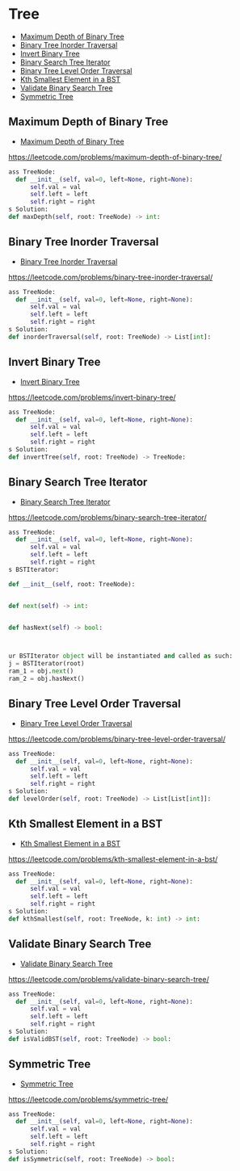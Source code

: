 # Tree

+ [Maximum Depth of Binary Tree](#maximum-depth-of-binary-tree)
+ [Binary Tree Inorder Traversal](#binary-tree-inorder-traversal)
+ [Invert Binary Tree](#invert-binary-tree)
+ [Binary Search Tree Iterator](#binary-search-tree-iterator)
+ [Binary Tree Level Order Traversal](#binary-tree-level-order-traversal)
+ [Kth Smallest Element in a BST](#kth-smallest-element-in-a-bst)
+ [Validate Binary Search Tree](#validate-binary-search-tree)
+ [Symmetric Tree](#symmetric-tree)

## Maximum Depth of Binary Tree

+ [Maximum Depth of Binary Tree](#maximum-depth-of-binary-tree)

https://leetcode.com/problems/maximum-depth-of-binary-tree/

``` python
ass TreeNode:
  def __init__(self, val=0, left=None, right=None):
      self.val = val
      self.left = left
      self.right = right
s Solution:
def maxDepth(self, root: TreeNode) -> int:
```

## Binary Tree Inorder Traversal

+ [Binary Tree Inorder Traversal](#binary-tree-inorder-traversal)

https://leetcode.com/problems/binary-tree-inorder-traversal/

``` python
ass TreeNode:
  def __init__(self, val=0, left=None, right=None):
      self.val = val
      self.left = left
      self.right = right
s Solution:
def inorderTraversal(self, root: TreeNode) -> List[int]:
```

## Invert Binary Tree

+ [Invert Binary Tree](#invert-binary-tree)

https://leetcode.com/problems/invert-binary-tree/

``` python
ass TreeNode:
  def __init__(self, val=0, left=None, right=None):
      self.val = val
      self.left = left
      self.right = right
s Solution:
def invertTree(self, root: TreeNode) -> TreeNode:
```

## Binary Search Tree Iterator

+ [Binary Search Tree Iterator](#binary-search-tree-iterator)

https://leetcode.com/problems/binary-search-tree-iterator/

``` python
ass TreeNode:
  def __init__(self, val=0, left=None, right=None):
      self.val = val
      self.left = left
      self.right = right
s BSTIterator:

def __init__(self, root: TreeNode):


def next(self) -> int:


def hasNext(self) -> bool:



ur BSTIterator object will be instantiated and called as such:
j = BSTIterator(root)
ram_1 = obj.next()
ram_2 = obj.hasNext()
```

## Binary Tree Level Order Traversal

+ [Binary Tree Level Order Traversal](#binary-tree-level-order-traversal)

https://leetcode.com/problems/binary-tree-level-order-traversal/

``` python
ass TreeNode:
  def __init__(self, val=0, left=None, right=None):
      self.val = val
      self.left = left
      self.right = right
s Solution:
def levelOrder(self, root: TreeNode) -> List[List[int]]:
```

## Kth Smallest Element in a BST

+ [Kth Smallest Element in a BST](#kth-smallest-element-in-a-bst)

https://leetcode.com/problems/kth-smallest-element-in-a-bst/

``` python
ass TreeNode:
  def __init__(self, val=0, left=None, right=None):
      self.val = val
      self.left = left
      self.right = right
s Solution:
def kthSmallest(self, root: TreeNode, k: int) -> int:
```

## Validate Binary Search Tree

+ [Validate Binary Search Tree](#validate-binary-search-tree)

https://leetcode.com/problems/validate-binary-search-tree/

``` python
ass TreeNode:
  def __init__(self, val=0, left=None, right=None):
      self.val = val
      self.left = left
      self.right = right
s Solution:
def isValidBST(self, root: TreeNode) -> bool:
```

## Symmetric Tree

+ [Symmetric Tree](#symmetric-tree)

https://leetcode.com/problems/symmetric-tree/

``` python
ass TreeNode:
  def __init__(self, val=0, left=None, right=None):
      self.val = val
      self.left = left
      self.right = right
s Solution:
def isSymmetric(self, root: TreeNode) -> bool:
```